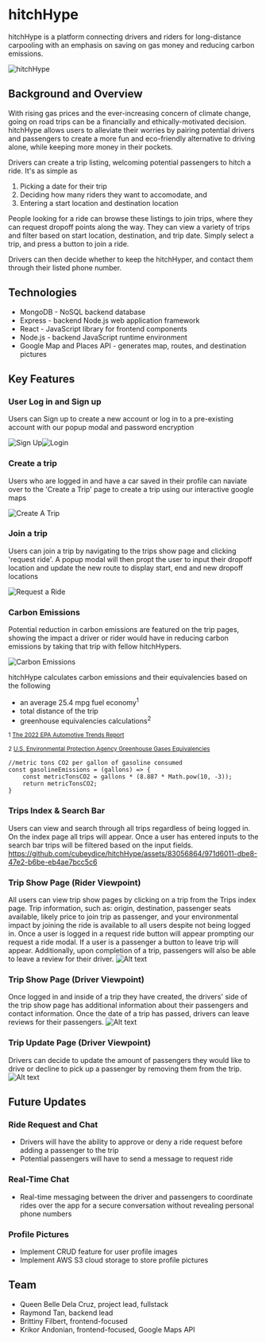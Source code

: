 # hitchHype
hitchHype is a platform connecting drivers and riders for long-distance carpooling with an emphasis on saving on gas money and reducing carbon emissions.

![hitchHype](readme-images/hitchHype10.PNG)

## Background and Overview
With rising gas prices and the ever-increasing concern of climate change, going on road trips can be a financially and ethically-motivated decision. hitchHype allows users to alleviate their worries by pairing potential drivers and passengers to create a more fun and eco-friendly alternative to driving alone, while keeping more money in their pockets.

Drivers can create a trip listing, welcoming potential passengers to hitch a ride. It's as simple as
1. Picking a date for their trip
2. Deciding how many riders they want to accomodate, and
3. Entering a start location and destination location

People looking for a ride can browse these listings to join trips, where they can request dropoff points along the way. They can view a variety of trips and filter based on start location, destination, and trip date. Simply select a trip, and press a button to join a ride.

Drivers can then decide whether to keep the hitchHyper, and contact them through their listed phone number.

## Technologies
* MongoDB - NoSQL backend database
* Express - backend Node.js web application framework
* React - JavaScript library for frontend components
* Node.js - backend JavaScript runtime environment
* Google Map and Places API - generates map, routes, and destination pictures

## Key Features

### User Log in and Sign up
Users can Sign up to create a new account or log in to a pre-existing account with our popup modal and password encryption

![Sign Up](readme-images/hitchHype1.PNG)![Login](readme-images/hitchHype2.PNG)

### Create a trip
Users who are logged in and have a car saved in their profile can naviate over to the 'Create a Trip' page to create a trip using our interactive google maps

![Create A Trip](readme-images/hitchHype5.PNG)

### Join a trip
Users can join a trip by navigating to the trips show page and clicking 'request ride'. A popup modal will then propt the user to input their dropoff location and update the new route to display start, end and new dropoff locations

![Request a Ride](readme-images/hitchHype9.PNG)

### Carbon Emissions
Potential reduction in carbon emissions are featured on the trip pages, showing the impact a driver or rider would have in reducing carbon emissions by taking that trip with fellow hitchHypers.

![Carbon Emissions](readme-images/carbon-emissions-impact.png)

hitchHype calculates carbon emissions and their equivalencies based on the following
* an average 25.4 mpg fuel economy<sup>1</sup>
* total distance of the trip
* greenhouse equivalencies calculations<sup>2</sup>

<sub>1 [The 2022 EPA Automotive Trends Report](https://www.epa.gov/automotive-trends)</sub>

<sub>2 [U.S. Environmental Protection Agency Greenhouse Gases Equivalencies](https://www.epa.gov/energy/greenhouse-gases-equivalencies-calculator-calculations-and-references)</sub>


```
//metric tons CO2 per gallon of gasoline consumed
const gasolineEmissions = (gallons) => {
    const metricTonsCO2 = gallons * (8.887 * Math.pow(10, -3));
    return metricTonsCO2;
}
```

### Trips Index & Search Bar
Users can view and search through all trips regardless of being logged in. On the index page all trips will appear. Once a user has entered inputs to the search bar trips will be filtered based on the input fields.
https://github.com/cubeydice/hitchHype/assets/83056864/971d6011-dbe8-47e2-b6be-eb4ae7bcc5c6


### Trip Show Page (Rider Viewpoint)
All users can view trip show pages by clicking on a trip from the Trips index page. Trip information, such as: origin, destination, passenger seats available, likely price to join trip as passenger, and your environmental impact by joining the ride is available to all users despite not being logged in. Once a user is logged in a request ride button will appear prompting our request a ride modal. If a user is a passenger a button to leave trip will appear.
Additionally, upon completion of a trip, passengers will also be able to leave a review for their driver.
![Alt text](readme-images/RiderViewTripShow.PNG)

### Trip Show Page (Driver Viewpoint)
Once logged in and inside of a trip they have created, the drivers' side of the trip show page has additional information about their passengers and contact information. Once the date of a trip has passed, drivers can leave reviews for their passengers.
![Alt text](readme-images/DriverViewTripShow.png)

### Trip Update Page (Driver Viewpoint)
Drivers can decide to update the amount of passengers they would like to drive or decline to pick up a passenger by removing them from the trip.
![Alt text](readme-images/DriverViewTripUpdate.png)

## Future Updates
### Ride Request and Chat
* Drivers will have the ability to approve or deny a ride request before adding a passenger to the trip
* Potential passengers will have to send a message to request ride

### Real-Time Chat
* Real-time messaging between the driver and passengers to coordinate rides over the app for a secure conversation without revealing personal phone numbers

### Profile Pictures
* Implement CRUD feature for user profile images
* Implement AWS S3 cloud storage to store profile pictures

## Team
* Queen Belle Dela Cruz, project lead, fullstack
* Raymond Tan, backend lead
* Brittiny Filbert, frontend-focused
* Krikor Andonian, frontend-focused, Google Maps API
